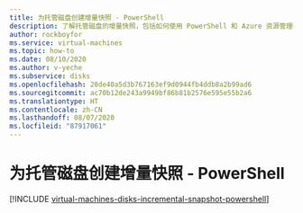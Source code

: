 ```yaml
---
title: 为托管磁盘创建增量快照 - PowerShell
description: 了解托管磁盘的增量快照，包括如何使用 PowerShell 和 Azure 资源管理器创建增量快照。
author: rockboyfor
ms.service: virtual-machines
ms.topic: how-to
ms.date: 08/10/2020
ms.author: v-yeche
ms.subservice: disks
ms.openlocfilehash: 28de40a5d3b767163ef9d0944fb4ddb8a2b99ad6
ms.sourcegitcommit: ac70b12de243a9949bf86b81b2576e595e55b2a6
ms.translationtype: HT
ms.contentlocale: zh-CN
ms.lasthandoff: 08/07/2020
ms.locfileid: "87917061"
---
```

<!--Verified successfully by PG team-->
# <a name="create-an-incremental-snapshot-for-managed-disks---powershell"></a>为托管磁盘创建增量快照 - PowerShell
[!INCLUDE [virtual-machines-disks-incremental-snapshot-powershell](../../../includes/virtual-machines-disks-incremental-snapshot-powershell.md)]


<!-- Update_Description: update meta properties, wording update, update link -->
